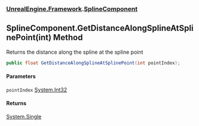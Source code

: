 ### [UnrealEngine.Framework](UnrealEngine_Framework.md 'UnrealEngine.Framework').[SplineComponent](SplineComponent.md 'UnrealEngine.Framework.SplineComponent')
## SplineComponent.GetDistanceAlongSplineAtSplinePoint(int) Method
Returns the distance along the spline at the spline point  
```csharp
public float GetDistanceAlongSplineAtSplinePoint(int pointIndex);
```
#### Parameters
<a name='UnrealEngine_Framework_SplineComponent_GetDistanceAlongSplineAtSplinePoint(int)_pointIndex'></a>
`pointIndex` [System.Int32](https://docs.microsoft.com/en-us/dotnet/api/System.Int32 'System.Int32')  
  
#### Returns
[System.Single](https://docs.microsoft.com/en-us/dotnet/api/System.Single 'System.Single')  
